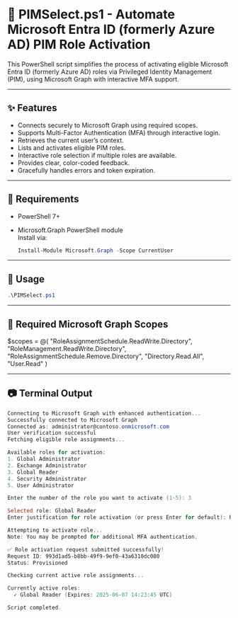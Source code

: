 # 🔐 PIMSelect.ps1 - Automate Microsoft Entra ID (formerly Azure AD) PIM Role Activation

This PowerShell script simplifies the process of activating eligible Microsoft Entra ID (formerly Azure AD) roles via Privileged Identity Management (PIM), using Microsoft Graph with interactive MFA support.

---

## ✨ Features

- Connects securely to Microsoft Graph using required scopes.
- Supports Multi-Factor Authentication (MFA) through interactive login.
- Retrieves the current user’s context.
- Lists and activates eligible PIM roles.
- Interactive role selection if multiple roles are available.
- Provides clear, color-coded feedback.
- Gracefully handles errors and token expiration.

---

## 🔧 Requirements

- PowerShell 7+
- Microsoft.Graph PowerShell module  
  Install via:

  ```powershell
  Install-Module Microsoft.Graph -Scope CurrentUser

---

## 🚀 Usage
```powershell
.\PIMSelect.ps1
```

---

## 🔐 Required Microsoft Graph Scopes

$scopes = @(
    "RoleAssignmentSchedule.ReadWrite.Directory",
    "RoleManagement.ReadWrite.Directory",
    "RoleAssignmentSchedule.Remove.Directory",
    "Directory.Read.All",
    "User.Read"
)

---

## 📷 Terminal Output

```powershell
Connecting to Microsoft Graph with enhanced authentication...
Successfully connected to Microsoft Graph
Connected as: administrator@contoso.onmicrosoft.com
User verification successful
Fetching eligible role assignments...

Available roles for activation:
1. Global Administrator
2. Exchange Administrator
3. Global Reader
4. Security Administrator
5. User Administrator

Enter the number of the role you want to activate (1-5): 3

Selected role: Global Reader
Enter justification for role activation (or press Enter for default): Reviewing tenant-wide configuration for upcoming internal audit.

Attempting to activate role...
Note: You may be prompted for additional MFA authentication.

✅ Role activation request submitted successfully!
Request ID: 993d1ad5-b8bb-49f9-9ef0-43a6310dc080
Status: Provisioned

Checking current active role assignments...

Currently active roles:
  ✓ Global Reader (Expires: 2025-06-07 14:23:45 UTC)

Script completed.
```
